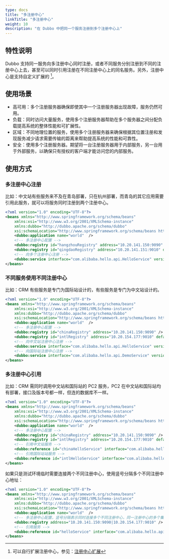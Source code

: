 ```yaml
---
type: docs
title: "多注册中心"
linkTitle: "多注册中心"
weight: 10
description: "在 Dubbo 中把同一个服务注册到多个注册中心上"
---
```

## 特性说明
Dubbo 支持同一服务向多注册中心同时注册，或者不同服务分别注册到不同的注册中心上去，甚至可以同时引用注册在不同注册中心上的同名服务。另外，注册中心是支持自定义扩展的 [^1]。

## 使用场景
- 高可用：多个注册服务器确保即使其中一个注册服务器出现故障，服务仍然可用。
- 负载：同时访问大量服务，使用多个注册服务器帮助在多个服务器之间分配负载提高系统的整体性能和可扩展性。
- 区域：不同地理位置的服务，使用多个注册服务器来确保根据其位置注册和发现服务减少请求需要传输的距离来帮助提高系统的性能和可靠性。
- 安全：使用多个注册服务器。期望将一台注册服务器用于内部服务，另一台用于外部服务，以确保只有授权的客户端才能访问您的内部服务。

## 使用方式
### 多注册中心注册

比如：中文站有些服务来不及在青岛部署，只在杭州部署，而青岛的其它应用需要引用此服务，就可以将服务同时注册到两个注册中心。
```xml
<?xml version="1.0" encoding="UTF-8"?>
<beans xmlns="http://www.springframework.org/schema/beans"
    xmlns:xsi="http://www.w3.org/2001/XMLSchema-instance"
    xmlns:dubbo="http://dubbo.apache.org/schema/dubbo"
    xsi:schemaLocation="http://www.springframework.org/schema/beans http://www.springframework.org/schema/beans/spring-beans-4.3.xsd http://dubbo.apache.org/schema/dubbo http://dubbo.apache.org/schema/dubbo/dubbo.xsd">
    <dubbo:application name="world"  />
    <!-- 多注册中心配置 -->
    <dubbo:registry id="hangzhouRegistry" address="10.20.141.150:9090" />
    <dubbo:registry id="qingdaoRegistry" address="10.20.141.151:9010" default="false" />
    <!-- 向多个注册中心注册 -->
    <dubbo:service interface="com.alibaba.hello.api.HelloService" version="1.0.0" ref="helloService" registry="hangzhouRegistry,qingdaoRegistry" />
</beans>
```

### 不同服务使用不同注册中心

比如：CRM 有些服务是专门为国际站设计的，有些服务是专门为中文站设计的。
```xml
<?xml version="1.0" encoding="UTF-8"?>
<beans xmlns="http://www.springframework.org/schema/beans"
    xmlns:xsi="http://www.w3.org/2001/XMLSchema-instance"
    xmlns:dubbo="http://dubbo.apache.org/schema/dubbo"
    xsi:schemaLocation="http://www.springframework.org/schema/beans http://www.springframework.org/schema/beans/spring-beans-4.3.xsd http://dubbo.apache.org/schema/dubbo http://dubbo.apache.org/schema/dubbo/dubbo.xsd">
    <dubbo:application name="world"  />
    <!-- 多注册中心配置 -->
    <dubbo:registry id="chinaRegistry" address="10.20.141.150:9090" />
    <dubbo:registry id="intlRegistry" address="10.20.154.177:9010" default="false" />
    <!-- 向中文站注册中心注册 -->
    <dubbo:service interface="com.alibaba.hello.api.HelloService" version="1.0.0" ref="helloService" registry="chinaRegistry" />
    <!-- 向国际站注册中心注册 -->
    <dubbo:service interface="com.alibaba.hello.api.DemoService" version="1.0.0" ref="demoService" registry="intlRegistry" />
</beans>
```

### 多注册中心引用

比如：CRM 需同时调用中文站和国际站的 PC2 服务，PC2 在中文站和国际站均有部署，接口及版本号都一样，但连的数据库不一样。
```xml
<?xml version="1.0" encoding="UTF-8"?>
<beans xmlns="http://www.springframework.org/schema/beans"
    xmlns:xsi="http://www.w3.org/2001/XMLSchema-instance"
    xmlns:dubbo="http://dubbo.apache.org/schema/dubbo"
    xsi:schemaLocation="http://www.springframework.org/schema/beans http://www.springframework.org/schema/beans/spring-beans-4.3.xsd http://dubbo.apache.org/schema/dubbo http://dubbo.apache.org/schema/dubbo/dubbo.xsd">
    <dubbo:application name="world"  />
    <!-- 多注册中心配置 -->
    <dubbo:registry id="chinaRegistry" address="10.20.141.150:9090" />
    <dubbo:registry id="intlRegistry" address="10.20.154.177:9010" default="false" />
    <!-- 引用中文站服务 -->
    <dubbo:reference id="chinaHelloService" interface="com.alibaba.hello.api.HelloService" version="1.0.0" registry="chinaRegistry" />
    <!-- 引用国际站站服务 -->
    <dubbo:reference id="intlHelloService" interface="com.alibaba.hello.api.HelloService" version="1.0.0" registry="intlRegistry" />
</beans>
```

如果只是测试环境临时需要连接两个不同注册中心，使用竖号分隔多个不同注册中心地址：

```xml
<?xml version="1.0" encoding="UTF-8"?>
<beans xmlns="http://www.springframework.org/schema/beans"
    xmlns:xsi="http://www.w3.org/2001/XMLSchema-instance"
    xmlns:dubbo="http://dubbo.apache.org/schema/dubbo"
    xsi:schemaLocation="http://www.springframework.org/schema/beans http://www.springframework.org/schema/beans/spring-beans-4.3.xsd http://dubbo.apache.org/schema/dubbo http://dubbo.apache.org/schema/dubbo/dubbo.xsd">
    <dubbo:application name="world"  />
    <!-- 多注册中心配置，竖号分隔表示同时连接多个不同注册中心，同一注册中心的多个集群地址用逗号分隔 -->
    <dubbo:registry address="10.20.141.150:9090|10.20.154.177:9010" />
    <!-- 引用服务 -->
    <dubbo:reference id="helloService" interface="com.alibaba.hello.api.HelloService" version="1.0.0" />
</beans>
```

[^1]: 可以自行扩展注册中心，参见：[注册中心扩展](../../../reference-manual/spi/description/registry)
